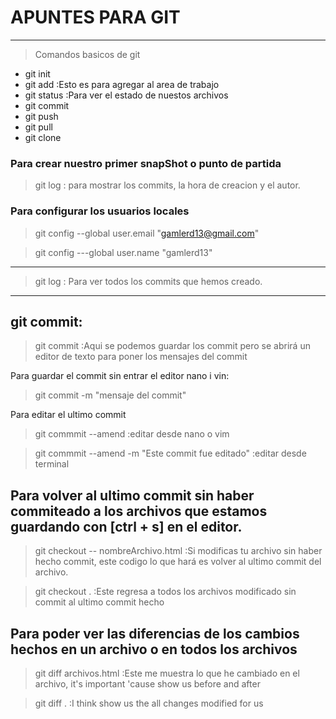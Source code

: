 # APUNTES PARA GIT

---

> Comandos basicos de git

- git init
- git add :Esto es para agregar al area de trabajo
- git status :Para ver el estado de nuestos archivos
- git commit
- git push
- git pull
- git clone

### Para crear nuestro primer snapShot o punto de partida

> git log : para mostrar los commits, la hora de creacion y el autor.

### Para configurar los usuarios locales

> git config --global user.email "gamlerd13@gmail.com"

> git config ---global user.name "gamlerd13"

---

> git log : Para ver todos los commits que hemos creado.

---

## git commit:

> git commit :Aqui se podemos guardar los commit pero se abrirá un editor de texto para poner los mensajes del commit

Para guardar el commit sin entrar el editor nano i vin:

> git commit -m "mensaje del commit"

Para editar el ultimo commit

> git commmit --amend :editar desde nano o vim

> git commmit --amend -m "Este commit fue editado" :editar desde terminal

## Para volver al ultimo commit sin haber commiteado a los archivos que estamos guardando con [ctrl + s] en el editor.

> git checkout -- nombreArchivo.html :Si modificas tu archivo sin haber hecho commit, este codigo lo que hará es volver al
> ultimo commit del archivo.

> git checkout . :Este regresa a todos los archivos modificado sin commit al ultimo commit hecho

## Para poder ver las diferencias de los cambios hechos en un archivo o en todos los archivos

> git diff archivos.html :Este me muestra lo que he cambiado en el archivo, it's important 'cause show us before and after

> git diff . :I think show us the all changes modified for us
